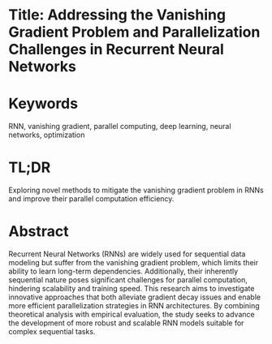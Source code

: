 # Title: Addressing the Vanishing Gradient Problem and Parallelization Challenges in Recurrent Neural Networks

# Keywords
RNN, vanishing gradient, parallel computing, deep learning, neural networks, optimization

# TL;DR
Exploring novel methods to mitigate the vanishing gradient problem in RNNs and improve their parallel computation efficiency.

# Abstract
Recurrent Neural Networks (RNNs) are widely used for sequential data modeling but suffer from the vanishing gradient problem, which limits their ability to learn long-term dependencies. Additionally, their inherently sequential nature poses significant challenges for parallel computation, hindering scalability and training speed. This research aims to investigate innovative approaches that both alleviate gradient decay issues and enable more efficient parallelization strategies in RNN architectures. By combining theoretical analysis with empirical evaluation, the study seeks to advance the development of more robust and scalable RNN models suitable for complex sequential tasks.
